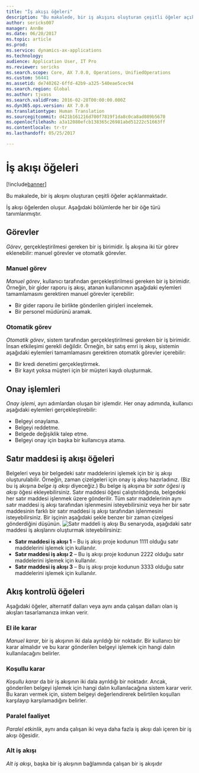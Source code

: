 ```yaml
---
title: "İş akışı öğeleri"
description: "Bu makalede, bir iş akışını oluşturan çeşitli öğeler açıklanmaktadır."
author: sericks007
manager: AnnBe
ms.date: 06/20/2017
ms.topic: article
ms.prod: 
ms.service: dynamics-ax-applications
ms.technology: 
audience: Application User, IT Pro
ms.reviewer: sericks
ms.search.scope: Core, AX 7.0.0, Operations, UnifiedOperations
ms.custom: 56441
ms.assetid: de740262-6ffd-42b9-a325-540eae5cec94
ms.search.region: Global
ms.author: tjvass
ms.search.validFrom: 2016-02-28T00:00:00.000Z
ms.dyn365.ops.version: AX 7.0.0
ms.translationtype: Human Translation
ms.sourcegitcommit: d421b161216d700f7819f1da8c0ca8ad089b5670
ms.openlocfilehash: a3a12080efcb138365c26981abd51222c51663ff
ms.contentlocale: tr-tr
ms.lasthandoff: 05/25/2017

---
```


# <a name="workflow-elements"></a>İş akışı öğeleri

[!include[banner](../includes/banner.md)]


Bu makalede, bir iş akışını oluşturan çeşitli öğeler açıklanmaktadır.

İş akışı öğelerden oluşur. Aşağıdaki bölümlerde her bir öğe türü tanımlanmıştır.

## <a name="tasks"></a>Görevler
*Görev*, gerçekleştirilmesi gereken bir iş birimidir. İş akışına iki tür görev eklenebilir: manuel görevler ve otomatik görevler.

### <a name="manual-task"></a>Manuel görev

*Manuel görev*, kullanıcı tarafından gerçekleştirilmesi gereken bir iş birimidir. Örneğin, bir gider raporu iş akışı, atanan kullanıcının aşağıdaki eylemleri tamamlamasını gerektiren manuel görevler içerebilir:

-   Bir gider raporu ile birlikte gönderilen girişleri incelemek.
-   Bir personel müdürünü aramak.

### <a name="automated-task"></a>Otomatik görev

*Otomatik görev*, sistem tarafından gerçekleştirilmesi gereken bir iş birimidir. İnsan etkileşimi gerekli değildir. Örneğin, bir satış emri iş akışı, sistemin aşağıdaki eylemleri tamamlamasını gerektiren otomatik görevler içerebilir:

-   Bir kredi denetimi gerçekleştirmek.
-   Bir kayıt yoksa müşteri için bir müşteri kaydı oluşturmak.

## <a name="approval-processes"></a>Onay işlemleri
*Onay işlemi*, ayrı adımlardan oluşan bir işlemdir. Her onay adımında, kullanıcı aşağıdaki eylemleri gerçekleştirebilir:

-   Belgeyi onaylama.
-   Belgeyi reddetme.
-   Belgede değişiklik talep etme.
-   Belgeyi onay için başka bir kullanıcıya atama.

## <a name="lineitem-workflow-elements"></a>Satır maddesi iş akışı öğeleri
Belgeleri veya bir belgedeki satır maddelerini işlemek için bir iş akışı oluşturulabilir. Örneğin, zaman çizelgeleri için onay iş akışı hazırladınız. (Biz bu iş akışına *belge iş akışı* diyeceğiz.) Bu belge iş akışına bir *satır öğesi iş akışı* öğesi ekleyebilirsiniz. Satır maddesi öğesi çalıştırıldığında, belgedeki her satır maddesi işlenmek üzere gönderilir. Tüm satır maddelerinin aynı satır maddesi iş akışı tarafından işlenmesini isteyebilirsiniz veya her bir satır maddesinin farklı bir satır maddesi iş akışı tarafından işlenmesini isteyebilirsiniz. Bir işçinin aşağıdaki şekle benzer bir zaman çizelgesi gönderdiğini düşünün. ![Satır maddeli iş akışı](./media/workflow_lineitemworkflow.gif) Bu senaryoda, aşağıdaki satır maddesi iş akışlarını oluşturmak isteyebilirsiniz:

-   **Satır maddesi iş akışı 1** – Bu iş akışı proje kodunun 1111 olduğu satır maddelerini işlemek için kullanılır.
-   **Satır maddesi iş akışı 2** – Bu iş akışı proje kodunun 2222 olduğu satır maddelerini işlemek için kullanılır.
-   **Satır maddesi iş akışı 3** – Bu iş akışı proje kodunun 3333 olduğu satır maddelerini işlemek için kullanılır.

## <a name="flowcontrol-elements"></a>Akış kontrolü öğeleri
Aşağıdaki öğeler, alternatif dalları veya aynı anda çalışan dalları olan iş akışları tasarlamanıza imkan verir.

### <a name="manual-decision"></a>El ile karar

*Manuel karar*, bir iş akışının iki dala ayrıldığı bir noktadır. Bir kullanıcı bir karar almalıdır ve bu karar gönderilen belgeyi işlemek için hangi dalın kullanılacağını belirler.

### <a name="conditional-decision"></a>Koşullu karar

*Koşullu karar* da bir iş akışının iki dala ayrıldığı bir noktadır. Ancak, gönderilen belgeyi işlemek için hangi dalın kullanılacağına sistem karar verir. Bu kararı vermek için, sistem belgeyi değerlendirerek belirtilen koşulları karşılayıp karşılamadığını belirler.

### <a name="parallel-activity"></a>Paralel faaliyet

*Paralel etkinlik*, aynı anda çalışan iki veya daha fazla iş akışı dalı içeren bir iş akışı öğesidir.

### <a name="subworkflow"></a>Alt iş akışı

*Alt iş akışı*, başka bir iş akışının bağlamında çalışan bir iş akışıdır




